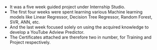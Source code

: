 * It was a five week guided project under Internship Studio.
* The first four weeks were spent learning various Machine learning models like Linear Regressor, Decision Tree Regressor, Random Forest, SVR, ANN, etc.
* And the last week focused solely on using the acquired knowledge to develop a YouTube Adview Predictor.
* The Certificates attached are therefore two in number, for Training and Project respectively.
